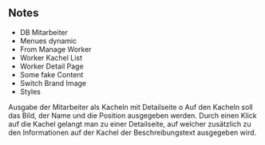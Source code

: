 ## Notes

- DB Mitarbeiter
- Menues dynamic
- From Manage Worker
- Worker Kachel List
- Worker Detail Page
- Some fake Content
- Switch Brand Image
- Styles

Ausgabe der Mitarbeiter als Kacheln mit Detailseite
o Auf den Kacheln soll das Bild, der Name und die Position ausgegeben werden. Durch einen Klick auf die
Kachel gelangt man zu einer Detailseite, auf welcher zusätzlich zu den Informationen auf der Kachel der
Beschreibungstext ausgegeben wird.
